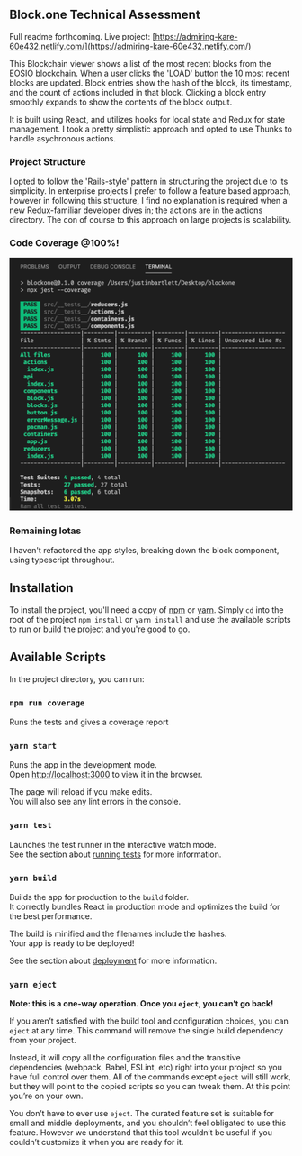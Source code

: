## Block.one Technical Assessment

Full readme forthcoming. Live project: [https://admiring-kare-60e432.netlify.com/](https://admiring-kare-60e432.netlify.com/)

This Blockchain viewer shows a list of the most recent blocks from the EOSIO blockchain. When a user clicks the 'LOAD' button the 10 most recent blocks are updated. Block entries show the hash of the block, its timestamp, and the count of actions included in that block. Clicking a block entry smoothly expands to show the contents of the block output.

It is built using React, and utilizes hooks for local state and Redux for state management. I took a pretty simplistic approach and opted to use Thunks to handle asychronous actions.

### Project Structure

I opted to follow the 'Rails-style' pattern in structuring the project due to its simplicity. In enterprise projects I prefer to follow a feature based approach, however in following this structure, I find no explanation is required when a new Redux-familiar developer dives in; the actions are in the actions directory. The con of course to this approach on large projects is scalability.

### Code Coverage @100%!

![Image of Code Coverage](https://raw.githubusercontent.com/justbartlett/blockone-viewer/master/coverage.png)

### Remaining Iotas

I haven't refactored the app styles, breaking down the block component, using typescript throughout.

## Installation

To install the project, you'll need a copy of [npm](https://nodejs.org/en/) or [yarn](https://classic.yarnpkg.com/en/). Simply `cd` into the root of the project `npm install` or `yarn install` and use the available scripts to run or build the project and you're good to go.

## Available Scripts

In the project directory, you can run:

### `npm run coverage`

Runs the tests and gives a coverage report

### `yarn start`

Runs the app in the development mode.<br />
Open [http://localhost:3000](http://localhost:3000) to view it in the browser.

The page will reload if you make edits.<br />
You will also see any lint errors in the console.

### `yarn test`

Launches the test runner in the interactive watch mode.<br />
See the section about [running tests](https://facebook.github.io/create-react-app/docs/running-tests) for more information.

### `yarn build`

Builds the app for production to the `build` folder.<br />
It correctly bundles React in production mode and optimizes the build for the best performance.

The build is minified and the filenames include the hashes.<br />
Your app is ready to be deployed!

See the section about [deployment](https://facebook.github.io/create-react-app/docs/deployment) for more information.

### `yarn eject`

**Note: this is a one-way operation. Once you `eject`, you can’t go back!**

If you aren’t satisfied with the build tool and configuration choices, you can `eject` at any time. This command will remove the single build dependency from your project.

Instead, it will copy all the configuration files and the transitive dependencies (webpack, Babel, ESLint, etc) right into your project so you have full control over them. All of the commands except `eject` will still work, but they will point to the copied scripts so you can tweak them. At this point you’re on your own.

You don’t have to ever use `eject`. The curated feature set is suitable for small and middle deployments, and you shouldn’t feel obligated to use this feature. However we understand that this tool wouldn’t be useful if you couldn’t customize it when you are ready for it.
